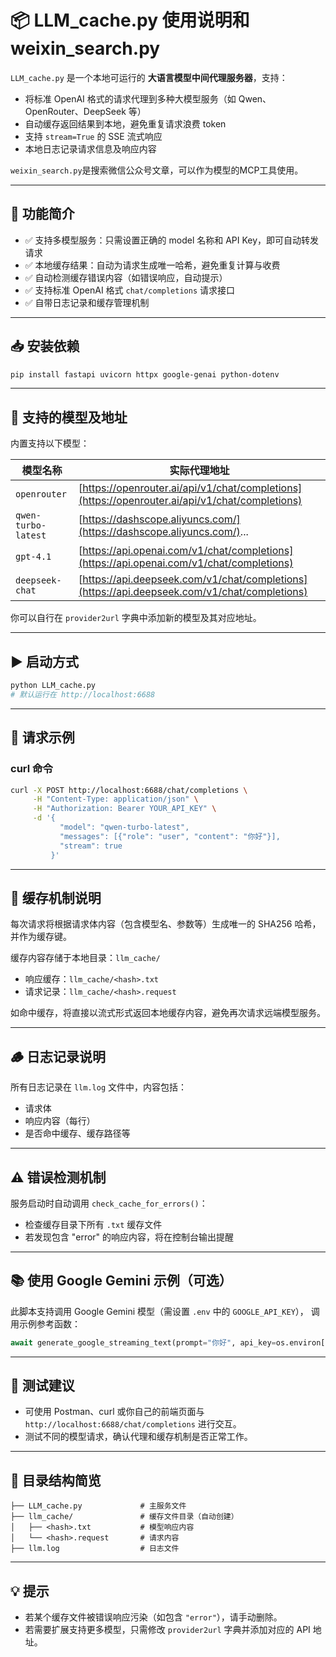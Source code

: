 
# 📦 LLM_cache.py 使用说明和weixin_search.py

`LLM_cache.py` 是一个本地可运行的 **大语言模型中间代理服务器**，支持：

* 将标准 OpenAI 格式的请求代理到多种大模型服务（如 Qwen、OpenRouter、DeepSeek 等）
* 自动缓存返回结果到本地，避免重复请求浪费 token
* 支持 `stream=True` 的 SSE 流式响应
* 本地日志记录请求信息及响应内容


`weixin_search.py`是搜索微信公众号文章，可以作为模型的MCP工具使用。

---

## 🚀 功能简介

* ✅ 支持多模型服务：只需设置正确的 model 名称和 API Key，即可自动转发请求
* ✅ 本地缓存结果：自动为请求生成唯一哈希，避免重复计算与收费
* ✅ 自动检测缓存错误内容（如错误响应，自动提示）
* ✅ 支持标准 OpenAI 格式 `chat/completions` 请求接口
* ✅ 自带日志记录和缓存管理机制

---

## 📥 安装依赖

```bash
pip install fastapi uvicorn httpx google-genai python-dotenv
```

---

## 🧠 支持的模型及地址

内置支持以下模型：

| 模型名称                | 实际代理地址                                                                                         |
| ------------------- | ---------------------------------------------------------------------------------------------- |
| `openrouter`        | [https://openrouter.ai/api/v1/chat/completions](https://openrouter.ai/api/v1/chat/completions) |
| `qwen-turbo-latest` | [https://dashscope.aliyuncs.com/](https://dashscope.aliyuncs.com/)...                          |
| `gpt-4.1`           | [https://api.openai.com/v1/chat/completions](https://api.openai.com/v1/chat/completions)       |
| `deepseek-chat`     | [https://api.deepseek.com/v1/chat/completions](https://api.deepseek.com/v1/chat/completions)   |

你可以自行在 `provider2url` 字典中添加新的模型及其对应地址。

---

## ▶️ 启动方式

```bash
python LLM_cache.py
# 默认运行在 http://localhost:6688
```

---

## 📡 请求示例

### curl 命令

```bash
curl -X POST http://localhost:6688/chat/completions \
     -H "Content-Type: application/json" \
     -H "Authorization: Bearer YOUR_API_KEY" \
     -d '{
           "model": "qwen-turbo-latest",
           "messages": [{"role": "user", "content": "你好"}],
           "stream": true
         }'
```

---

## 🧊 缓存机制说明

每次请求将根据请求体内容（包含模型名、参数等）生成唯一的 SHA256 哈希，并作为缓存键。

缓存内容存储于本地目录：`llm_cache/`

* 响应缓存：`llm_cache/<hash>.txt`
* 请求记录：`llm_cache/<hash>.request`

如命中缓存，将直接以流式形式返回本地缓存内容，避免再次请求远端模型服务。

---

## 🪵 日志记录说明

所有日志记录在 `llm.log` 文件中，内容包括：

* 请求体
* 响应内容（每行）
* 是否命中缓存、缓存路径等

---

## ⚠️ 错误检测机制

服务启动时自动调用 `check_cache_for_errors()`：

* 检查缓存目录下所有 `.txt` 缓存文件
* 若发现包含 "error" 的响应内容，将在控制台输出提醒

---

## 📚 使用 Google Gemini 示例（可选）

此脚本支持调用 Google Gemini 模型（需设置 `.env` 中的 `GOOGLE_API_KEY`），
调用示例参考函数：

```python
await generate_google_streaming_text(prompt="你好", api_key=os.environ["GOOGLE_API_KEY"])
```

---

## 🧪 测试建议

* 可使用 Postman、curl 或你自己的前端页面与 `http://localhost:6688/chat/completions` 进行交互。
* 测试不同的模型请求，确认代理和缓存机制是否正常工作。

---

## 📁 目录结构简览

```
├── LLM_cache.py             # 主服务文件
├── llm_cache/               # 缓存文件目录（自动创建）
│   ├── <hash>.txt           # 模型响应内容
│   └── <hash>.request       # 请求内容
├── llm.log                  # 日志文件
```

---

## 💡 提示

* 若某个缓存文件被错误响应污染（如包含 `"error"`），请手动删除。
* 若需要扩展支持更多模型，只需修改 `provider2url` 字典并添加对应的 API 地址。

